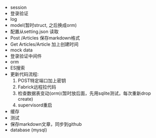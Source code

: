 - session
- 登录验证
- log
- model(暂时struct, 之后换成orm)
- 配置从setting.json 读取
- Post /Articles 保存markdown格式
- Get Articles/Article 加上创建时间
- mock data
- 登录验证中间件
- orm
- ES搜索
- 更新代码流程:
    1. POST特定端口加上密钥
    2. Fabrick远程拉代码
    3. 检查数据表变动(orm)(暂时放后面，先用sqlite测试，每次重新drop create)
    4. supervisord重启
- 缓存
- 测试
- 保存markdown文章，同步到github
- database (mysql)
